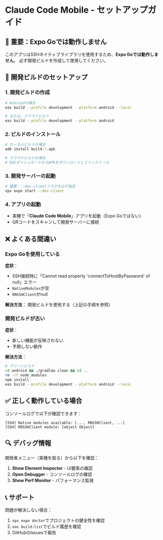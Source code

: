 # Claude Code Mobile - セットアップガイド

## 🚨 重要：Expo Goでは動作しません

このアプリはSSHネイティブライブラリを使用するため、**Expo Goでは動作しません**。
必ず開発ビルドを作成して使用してください。

## 📱 開発ビルドのセットアップ

### 1. 開発ビルドの作成

```bash
# Androidの場合
eas build --profile development --platform android --local

# または、クラウドビルド
eas build --profile development --platform android
```

### 2. ビルドのインストール

```bash
# ローカルビルドの場合
adb install build-*.apk

# クラウドビルドの場合
# EASダッシュボードからAPKをダウンロードしてインストール
```

### 3. 開発サーバーの起動

```bash
# 重要：--dev-clientフラグを必ず指定
npx expo start --dev-client
```

### 4. アプリの起動

- 実機で「**Claude Code Mobile**」アプリを起動（Expo Goではない）
- QRコードをスキャンして開発サーバーに接続

## ❌ よくある間違い

### Expo Goを使用している

**症状**：

- SSH接続時に「Cannot read property 'connectToHostByPassword' of null」エラー
- `NativeModules`が空
- `RNSSHClient`がnull

**解決方法**：
開発ビルドを使用する（上記の手順を参照）

### 開発ビルドが古い

**症状**：

- 新しい機能が反映されない
- 予期しない動作

**解決方法**：

```bash
# クリーンビルド
cd android && ./gradlew clean && cd ..
rm -rf node_modules
npm install
eas build --profile development --platform android --local
```

## ✅ 正しく動作している場合

コンソールログで以下が確認できます：

```
[SSH] Native modules available: [..., RNSSHClient, ...]
[SSH] RNSSHClient module: [object Object]
```

## 🔍 デバッグ情報

開発者メニュー（実機を振る）から以下を確認：

1. **Show Element Inspector** - UI要素の確認
2. **Open Debugger** - コンソールログの確認
3. **Show Perf Monitor** - パフォーマンス監視

## 📞 サポート

問題が解決しない場合：

1. `npx expo doctor`でプロジェクトの健全性を確認
2. `eas build:list`でビルド履歴を確認
3. GitHubのIssuesで報告
